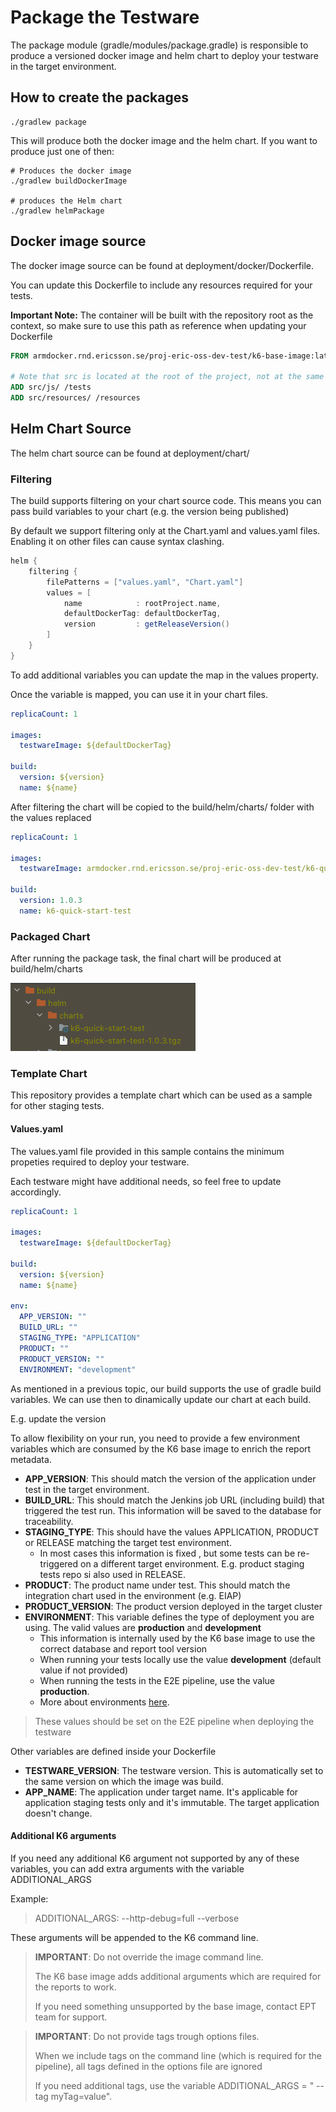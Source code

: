 # Package the Testware

The package module (gradle/modules/package.gradle) is responsible to produce a versioned docker image and helm chart to 
deploy your testware in the target environment.

## How to create the packages

```shell
./gradlew package
```

This will produce both the docker image and the helm chart. If you want to produce just one of then:

```shell
# Produces the docker image
./gradlew buildDockerImage

# produces the Helm chart
./gradlew helmPackage
```

## Docker image source

The docker image source can be found at deployment/docker/Dockerfile.

You can update this Dockerfile to include any resources required for your tests.

**Important Note:** The container will be built with the repository root as the context, so make sure to use this path 
as reference when updating your Dockerfile

```dockerfile
FROM armdocker.rnd.ericsson.se/proj-eric-oss-dev-test/k6-base-image:latest

# Note that src is located at the root of the project, not at the same folder as the Dockerfile
ADD src/js/ /tests
ADD src/resources/ /resources
```

## Helm Chart Source

The helm chart source can be found at deployment/chart/<your-chart-name>

### Filtering

The build supports filtering on your chart source code. This means you can pass build variables to your chart (e.g. the version being published)

By default we support filtering only at the Chart.yaml and values.yaml files. Enabling it on other files can cause syntax clashing.


```groovy
helm {
    filtering {
        filePatterns = ["values.yaml", "Chart.yaml"]
        values = [
            name            : rootProject.name,
            defaultDockerTag: defaultDockerTag,
            version         : getReleaseVersion()
        ]
    }
}
```

To add additional variables you can update the map in the values property.

Once the variable is mapped, you can use it in your chart files.

```yaml
replicaCount: 1

images:
  testwareImage: ${defaultDockerTag}

build:
  version: ${version}
  name: ${name}
```

After filtering the chart will be copied to the build/helm/charts/<your chart name> folder with the values replaced

```yaml
replicaCount: 1

images:
  testwareImage: armdocker.rnd.ericsson.se/proj-eric-oss-dev-test/k6-quick-start-test:1.0.3

build:
  version: 1.0.3
  name: k6-quick-start-test
```

### Packaged Chart

After running the package task, the final chart will be produced at build/helm/charts

![chart folder](../img/chart_build_folder.png)

### Template Chart

This repository provides a template chart which can be used as a sample for other staging tests.

#### Values.yaml

The values.yaml file provided in this sample contains the minimum propeties required to deploy your testware.

Each testware might have additional needs, so feel free to update accordingly.

```yaml
replicaCount: 1

images:
  testwareImage: ${defaultDockerTag}

build:
  version: ${version}
  name: ${name}

env:
  APP_VERSION: ""
  BUILD_URL: ""
  STAGING_TYPE: "APPLICATION"
  PRODUCT: ""
  PRODUCT_VERSION: ""
  ENVIRONMENT: "development"
```

As mentioned in a previous topic, our build supports the use of gradle build variables. We can use then to 
dinamically update our chart at each build. 

E.g. update the version

To allow flexibility on your run, you need to provide a few environment variables which are consumed by the K6 base 
image to enrich the report metadata.

* **APP_VERSION**: This should match the version of the application under test in the target environment. 
* **BUILD_URL**: This should match the Jenkins job URL (including build) that triggered the test run. This information will be saved to the database for traceability.
* **STAGING_TYPE**: This should have the values APPLICATION, PRODUCT or RELEASE matching the target test environment. 
  * In most cases this information is fixed , but some tests can be re-triggered on a different target environment. E.g. product staging tests repo si also used in RELEASE.
* **PRODUCT**: The product name under test. This should match the integration chart used in the environment (e.g. EIAP)
* **PRODUCT_VERSION**: The product version deployed in the target cluster
* **ENVIRONMENT**: This variable defines the type of deployment you are using. The valid values are **production** and **development**
  * This information is internally used by the K6 base image to use the correct database and report tool version
  * When running your tests locally use the value **development** (default value if not provided)
  * When running the tests in the E2E pipeline, use the value **production**.
  * More about environments [here](../guides/environments.html).

> These values should be set on the E2E pipeline when deploying the testware

Other variables are defined inside your Dockerfile

* **TESTWARE_VERSION**: The testware version. This is automatically set to the same version on which the image was build. 
* **APP_NAME**: The application under target name. It's applicable for application staging tests only and it's immutable. The target application doesn't change.

#### Additional K6 arguments

If you need any additional K6 argument not supported by any of these variables, you can add extra arguments with the variable ADDITIONAL_ARGS

Example:
> ADDITIONAL_ARGS: --http-debug=full --verbose

These arguments will be appended to the K6 command line.

> **IMPORTANT**: Do not override the image command line. 
> 
> The K6 base image adds additional arguments which are required for the reports to work. 
> 
> If you need something unsupported by the base image, contact EPT team for support.

> **IMPORTANT**: Do not provide tags trough options files.
>
> When we include tags on the command line (which is required for the pipeline), all tags defined in the options file are ignored
>
> If you need additional tags, use the variable ADDITIONAL_ARGS = " --tag myTag=value".